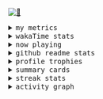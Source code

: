 [![🐙](https://hits.seeyoufarm.com/api/count/incr/badge.svg?url=https%3A%2F%2Fgithub.com%2Fktnkk%2Fhit-counter&count_bg=%23070707&title_bg=%23070707&icon=&icon_color=%23E7E7E7&title=visitors&edge_flat=true)](https://hits.seeyoufarm.com)

<details>
  <summary> <samp>my metrics</samp></summary>
  
  <br>
  
 ![🐳](https://github.com/kkhys/kkhys/blob/main/github-metrics.svg)
  
  ***
</details>

<details>
  <summary> <samp>wakaTime stats</samp></summary>
  
  <br>
  
<!--START_SECTION:waka-->
![Code Time](http://img.shields.io/badge/Code%20Time-4%2C362%20hrs%2053%20mins-blue)

**🐱 My GitHub Data** 

> 📦 5.1 MB Used in GitHub's Storage 
 > 
> 💼 Opted to Hire
 > 
> 📜 9 Public Repositories 
 > 
> 🔑 23 Private Repositories 
 > 
**I'm an Early 🐤** 

```text
🌞 Morning                6811 commits        ███████░░░░░░░░░░░░░░░░░░   29.30 % 
🌆 Daytime                5454 commits        ██████░░░░░░░░░░░░░░░░░░░   23.47 % 
🌃 Evening                9083 commits        ██████████░░░░░░░░░░░░░░░   39.08 % 
🌙 Night                  1894 commits        ██░░░░░░░░░░░░░░░░░░░░░░░   08.15 % 
```
📅 **I'm Most Productive on Sunday** 

```text
Monday                   3183 commits        ███░░░░░░░░░░░░░░░░░░░░░░   13.70 % 
Tuesday                  3398 commits        ████░░░░░░░░░░░░░░░░░░░░░   14.62 % 
Wednesday                3199 commits        ███░░░░░░░░░░░░░░░░░░░░░░   13.76 % 
Thursday                 3106 commits        ███░░░░░░░░░░░░░░░░░░░░░░   13.36 % 
Friday                   3340 commits        ████░░░░░░░░░░░░░░░░░░░░░   14.37 % 
Saturday                 3240 commits        ███░░░░░░░░░░░░░░░░░░░░░░   13.94 % 
Sunday                   3776 commits        ████░░░░░░░░░░░░░░░░░░░░░   16.25 % 
```


📊 **This Week I Spent My Time On** 

```text
🕑︎ Time Zone: Asia/Tokyo

💬 Programming Languages: 
Other                    33 hrs 23 mins      ███████████████████░░░░░░   76.33 % 
SQL                      4 hrs 32 mins       ███░░░░░░░░░░░░░░░░░░░░░░   10.38 % 
MDX                      4 hrs 25 mins       ███░░░░░░░░░░░░░░░░░░░░░░   10.11 % 
TypeScript               24 mins             ░░░░░░░░░░░░░░░░░░░░░░░░░   00.94 % 
Java                     23 mins             ░░░░░░░░░░░░░░░░░░░░░░░░░   00.91 % 

🔥 Editors: 
Chrome                   33 hrs 23 mins      ███████████████████░░░░░░   75.38 % 
WebStorm                 5 hrs 11 mins       ███░░░░░░░░░░░░░░░░░░░░░░   11.74 % 
IntelliJ IDEA            4 hrs 10 mins       ██░░░░░░░░░░░░░░░░░░░░░░░   09.43 % 
Intellijidea             1 hr 23 mins        █░░░░░░░░░░░░░░░░░░░░░░░░   03.13 % 
DataGrip                 8 mins              ░░░░░░░░░░░░░░░░░░░░░░░░░   00.33 % 

💻 Operating System: 
Mac                      43 hrs 45 mins      █████████████████████████   100.00 % 
```


 Last Updated on 2024/08/11 18:41:01 UTC
<!--END_SECTION:waka-->
  
  ***
</details>


<details>
  <summary> <samp>now playing</samp></summary>
  
  <br>
 
 [![🐟](https://spotify-github-profile.vercel.app/api/view?uid=31ryofms4dnv7mrohhepo4c4zgqu&cover_image=true&theme=default&show_offline=false&background_color=121212&bar_color=53b14f&bar_color_cover=false)](https://open.spotify.com/user/31ryofms4dnv7mrohhepo4c4zgqu)
  
  ***
</details>

<details>
  <summary> <samp>github readme stats</samp></summary>
  
  <br>
  
 <p align="left"> 
  <img alt="🐠" src="https://github-readme-stats.vercel.app/api?username=kkhys&count_private=true&show_icons=true&theme=dark&include_all_commits=true" />
  <img alt="🐟" src="https://github-readme-stats.vercel.app/api/top-langs/?username=kkhys&layout=compact&theme=dark&langs_count=10&hide=HTML,CSS,SCSS" />
</p>
  
  ***
</details>

<details>
  <summary> <samp>profile trophies</samp></summary>
  
  <br>
  
  [![🐬](https://github-profile-trophy.vercel.app/?username=kkhys&rank=SECRET,SSS,SS,S,AAA,AA,A&theme=darkhub&row=1&margin-w=10&no-bg=true)](https://github.com/ryo-ma/github-profile-trophy)
  
  ***
</details>

<details>
  <summary> <samp>summary cards</samp></summary>
  
  <br>
  
  ![🐋](https://github-profile-summary-cards.vercel.app/api/cards/profile-details?username=kkhys&theme=github_dark)
  ![🦑](https://github-profile-summary-cards.vercel.app/api/cards/repos-per-language?username=kkhys&theme=github_dark)
  ![🦭](https://github-profile-summary-cards.vercel.app/api/cards/most-commit-language?username=kkhys&theme=github_dark)
  ![🦀](https://github-profile-summary-cards.vercel.app/api/cards/stats?username=kkhys&theme=github_dark)
  ![🦈](https://github-profile-summary-cards.vercel.app/api/cards/productive-time?username=kkhys&theme=github_dark)
  
  ***
</details>

<details>
  <summary> <samp>streak stats</samp></summary>
  
  <br>
  
  [![🐠](http://github-readme-streak-stats.herokuapp.com?user=kkhys&theme=dark)](https://git.io/streak-stats)
  
  ***
</details>

<details>
  <summary> <samp>activity graph</samp></summary>
  
  <br>
  
  [![🐡](https://github-readme-activity-graph.vercel.app/graph?username=kkhys&theme=xcode)](https://github.com/ashutosh00710/github-readme-activity-graph)
  
  ***
</details>
